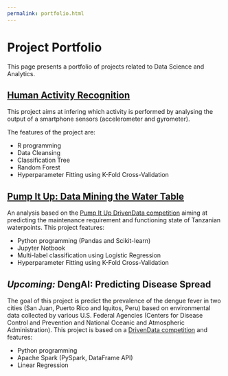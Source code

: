 ```yaml
---
permalink: portfolio.html
---
```


# Project Portfolio

This page presents a portfolio of projects related to Data Science and Analytics.

## [Human Activity Recognition](https://github.com/maxcarrel/Human-Activity-Recognition)

This project aims at infering which activity is performed by analysing the output of a smartphone sensors (accelerometer and gyrometer).

The features of the project are:

* R programming
* Data Cleansing
* Classification Tree
* Random Forest
* Hyperparameter Fitting using K-Fold Cross-Validation

## [Pump It Up: Data Mining the Water Table](https://github.com/maxcarrel/pump-it-up)

An analysis based on the [Pump It Up DrivenData competition](https://www.drivendata.org/competitions/7/pump-it-up-data-mining-the-water-table/) aiming at predicting the maintenance requirement and functioning state of Tanzanian waterpoints. This project features:

* Python programming (Pandas and Scikit-learn)
* Jupyter Notbook
* Multi-label classification using Logistic Regression
* Hyperparameter Fitting using K-Fold Cross-Validation

## *Upcoming:* DengAI: Predicting Disease Spread

The goal of this project is predict the prevalence of the dengue fever in two cities (San Juan, Puerto Rico and Iquitos, Peru) based on environmental data collected by various U.S. Federal Agencies (Centers for Disease Control and Prevention and National Oceanic and Atmospheric Administration). This project is based on a [DrivenData competition](https://www.drivendata.org/competitions/44/dengai-predicting-disease-spread/) and features:

* Python programming
* Apache Spark (PySpark, DataFrame API)
* Linear Regression